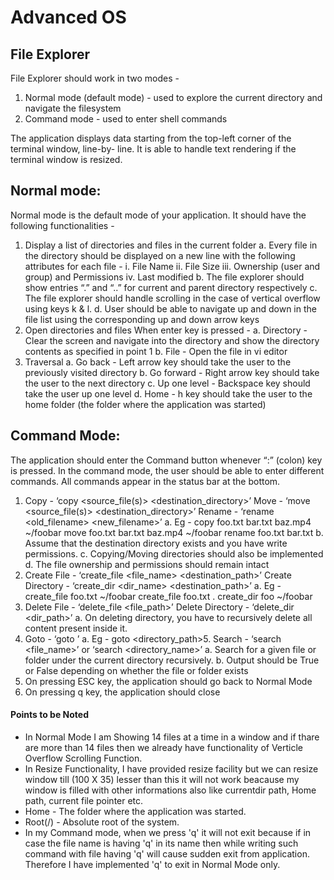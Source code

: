 # Advanced OS
## File Explorer

File Explorer should work in two modes -
1. Normal mode (default mode) - used to explore the current directory and navigate the filesystem
2. Command mode - used to enter shell commands

The application displays data starting from the top-left corner of the terminal window, line-by-
line.
It is able to handle text rendering if the terminal window is resized.


## Normal mode:
Normal mode is the default mode of your application. It should have the following functionalities -
1. Display a list of directories and files in the current folder
a. Every file in the directory should be displayed on a new line with the following
attributes for each file -
i.
File Name
ii.
File Size
iii.
Ownership (user and group) and Permissions
iv.
Last modified
b. The file explorer should show entries “.” and “..” for current and parent directory
respectively
c. The file explorer should handle scrolling in the case of vertical overflow using keys k &
l.
d. User should be able to navigate up and down in the file list using the corresponding
up and down arrow keys
2. Open directories and files When
enter key is pressed -
a. Directory - Clear the screen and navigate into the directory and show the directory
contents as specified in point 1
b. File - Open the file in vi editor
3. Traversal
a. Go back - Left arrow key should take the user to the previously visited directory
b. Go forward - Right arrow key should take the user to the next directory
c. Up one level - Backspace key should take the user up one level
d. Home - h key should take the user to the home folder (the folder where the
application was started)

## Command Mode:
The application should enter the Command button whenever “:” (colon) key is pressed. In the
command mode, the user should be able to enter different commands. All commands appear in the
status bar at the bottom.
1. Copy - ‘copy <source_file(s)> <destination_directory>’
Move - ‘move <source_file(s)> <destination_directory>’
Rename - ‘rename <old_filename> <new_filename>’
a. Eg - copy foo.txt bar.txt baz.mp4 ~/foobar
move foo.txt bar.txt baz.mp4 ~/foobar
rename foo.txt bar.txt
b. Assume that the destination directory exists and you have write permissions.
c. Copying/Moving directories should also be implemented
d. The file ownership and permissions should remain intact
2. Create File - ‘create_file <file_name> <destination_path>’
Create Directory - ‘create_dir <dir_name> <destination_path>’
a. Eg - create_file foo.txt ~/foobar
create_file foo.txt .
create_dir foo ~/foobar
3. Delete File - ‘delete_file <file_path>’
Delete Directory - ‘delete_dir <dir_path>’
a. On deleting directory, you have to recursively delete all content present inside it.
4. Goto - ‘goto <location>’
a. Eg - goto <directory_path>5. Search - ‘search <file_name>’ or ‘search <directory_name>’
a. Search for a given file or folder under the current directory recursively.
b. Output should be True or False depending on whether the file or folder exists
6. On pressing ESC key, the application should go back to Normal Mode
7. On pressing q key, the application should close

#### Points to be Noted 

- In Normal Mode I am Showing 14 files at a time in a window and if thare are more than 14 files then we already have functionality of Verticle Overflow Scrolling Function.
- In Resize Functionality, I have provided resize facility but we can resize window till (100 X 35) lesser than this it will not work beacause my window is filled with other informations also like currentdir path, Home path, current file pointer etc.
- Home - The folder where the application was started.
- Root(/) - Absolute root of the system. 
- In my Command mode, when we press 'q' it will not exit because if in case the file name is having 'q' in its name then while writing such command with file having 'q' will cause sudden exit from application. Therefore I have implemented 'q' to exit in Normal Mode only.



